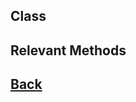 ## Class

## Relevant Methods

## [Back](https://github.com/Ced30/GML-GUI-Library-GGL-Documentation/blob/main/API/Instance%20Classes.md)
